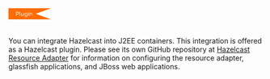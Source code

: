 


<img src="../images/Plugin_New.png" alt="J2EE Plugin" height="22" width="84">
<br></br>



You can integrate Hazelcast into J2EE containers. This integration is offered as a Hazelcast plugin. Please see its own GitHub repository at <a href="https://github.com/hazelcast/hazelcast-ra" target="_blank">Hazelcast Resource Adapter</a> for information on configuring the resource adapter, glassfish applications, and JBoss web applications.
